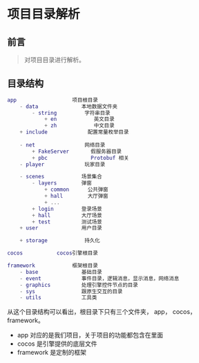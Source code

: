 # 项目目录解析

## 前言
> 对项目目录进行解析。

## 目录结构


```lua
app                  项目根目录
    - data              本地数据文件夹
        - string         字符串目录
            + en            英文目录
            + zh            中文目录
    + include             配置常量枚举目录
        
    - net                网络目录
        + FakeServer       假服务器目录
        + pbc              Protobuf 相关
    - player             玩家目录

    - scenes            场景集合
        - layers        弹窗
            + common      公共弹窗
            + hall        大厅弹窗
            + ...
        + login         登录场景
        + hall          大厅场景
        + test          测试场景
    + user              用户目录

    + storage            持久化

cocos           cocos引擎根目录

framework            框架根目录
    - base              基础目录
    - event             事件目录，逻辑消息，显示消息，网络消息
    - graphics          处理引擎控件节点的目录
    - sys               跟原生交互的目录
    - utils             工具类
```

从这个目录结构可以看出，根目录下只有三个文件夹， app， cocos，framework。
* app 对应的是我们项目，关于项目的功能都包含在里面
* cocos 是引擎提供的底层文件
* framework 是定制的框架



